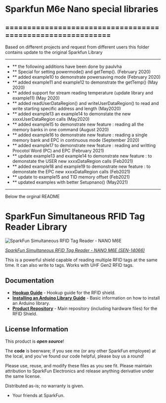 # Sparkfun M6e Nano special libraries

## ===========================================================

Based on different projects and request from different users this
folder contains update to the original Sparkfun Library

* ************************************************************************************
* ** the following additions have been done by paulvha
* ** Special for setting powermode() and getTemp(). (February 2020)
* ** added example10 to demonstrate powersaving mode (February  2020)
* ** added example11 and example12 to demonstrate the getTemp() (May 2020)
* ** added support for stream reading temperature (update library and example11) (May 2020)
* ** added readUserDataRegion() and writeUserDataRegion() to read and write starting specific address and length (May2020)
* ** added example13 an example14 to demonstate the new xxxxUserDataRegion calls (May2020)
* ** added example15 to demonstrate new feature : reading all the memory banks in one command (August 2020)
* ** added example16 to demonstrate new feature : reading a single memory bank and EPC in continuous mode (September 2020)
* ** added example17 to demonstrate new feature : reading and writting Procotol Word (PC) and EPC (February 2021)
* ** update example13 and example14 to demonstrate new feature : to demonstate the USER new xxxxDataRegion calls (Feb2021)
* ** added example18 and example19 to demonstrate new feature : to demonstate the EPC new xxxxDataRegion calls (Feb2021)
* ** update to example15 and TID memory offset (Feb2021)
* ** updated examples with better Setupnano() (May2021)
* ************************************************************************************

Below the orginal README

SparkFun Simultaneous RFID Tag Reader Library
===========================================================

![SparkFun Simultaneous RFID Tag Reader - NANO M6E](https://cdn.sparkfun.com//assets/parts/1/1/9/1/6/14066-06a.jpg)

[*SparkFun Simultaneous RFID Tag Reader - NANO M6E (SEN-14066)*](https://www.sparkfun.com/products/14066)

This is a powerful shield capable of reading multiple RFID tags at the same time. It can also write to tags. Works with UHF Gen2 RFID tags.

Documentation
--------------

* **[Hookup Guide](https://learn.sparkfun.com/tutorials/simultaneous-rfid-tag-reader-hookup-guide)** - Hookup guide for the RFID shield.
* **[Installing an Arduino Library Guide](https://learn.sparkfun.com/tutorials/installing-an-arduino-library)** - Basic information on how to install an Arduino library.
* **[Product Repository](https://github.com/sparkfun/Simultaneous_RFID_Tag_Reader)** - Main repository (including hardware files) for the RFID Shield.

License Information
-------------------

This product is _**open source**_!

The **code** is beerware; if you see me (or any other SparkFun employee) at the local, and you've found our code helpful, please buy us a round!

Please use, reuse, and modify these files as you see fit. Please maintain attribution to SparkFun Electronics and release anything derivative under the same license.

Distributed as-is; no warranty is given.

- Your friends at SparkFun.
